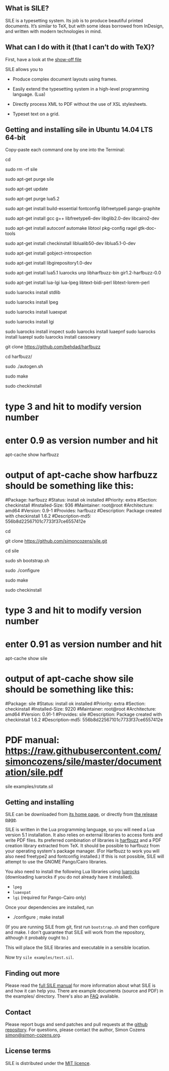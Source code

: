 
## What is SILE?

SILE is a typesetting system. Its job is to produce beautiful printed documents. It’s similar to TeX, but with some ideas borrowed from InDesign, and written with modern technologies in mind.

## What can I do with it (that I can’t do with TeX)?

First, have a look at the [show-off file][showoff]

SILE allows you to

* Produce complex document layouts using frames.

* Easily extend the typesetting system in a high-level programming language. (Lua)

* Directly process XML to PDF without the use of XSL stylesheets.

* Typeset text on a grid.

## Getting and installing sile in Ubuntu 14.04 LTS 64-bit

Copy-paste each command one by one into the Terminal:

cd

sudo rm -rf sile

sudo apt-get purge sile

sudo apt-get update

sudo apt-get purge lua5.2 

sudo apt-get install build-essential fontconfig libfreetype6 pango-graphite

sudo apt-get install gcc g++ libfreetype6-dev libglib2.0-dev libcairo2-dev

sudo apt-get install autoconf automake libtool pkg-config ragel gtk-doc-tools

sudo apt-get install checkinstall liblualib50-dev liblua5.1-0-dev

sudo apt-get install gobject-introspection

sudo apt-get install libgirepository1.0-dev 

sudo apt-get install lua5.1 luarocks unp libharfbuzz-bin gir1.2-harfbuzz-0.0

sudo apt-get install lua-lgi lua-lpeg libtext-bidi-perl libtext-lorem-perl

sudo luarocks install stdlib

sudo luarocks install lpeg

sudo luarocks install luaexpat

sudo luarocks install lgi

sudo luarocks install inspect
sudo luarocks install luaepnf
sudo luarocks install luarepl
sudo luarocks install cassowary

git clone https://github.com/behdad/harfbuzz

cd harfbuzz/

sudo ./autogen.sh

sudo make

sudo checkinstall

# type 3 and hit <ENTER> to modify version number

# enter 0.9 as version number and hit <ENTER>

apt-cache show harfbuzz

# output of apt-cache show harfbuzz should be something like this:

#Package: harfbuzz
#Status: install ok installed
#Priority: extra
#Section: checkinstall
#Installed-Size: 936
#Maintainer: root@root
#Architecture: amd64
#Version: 0.9-1
#Provides: harfbuzz
#Description: Package created with checkinstall 1.6.2
#Description-md5: 556b8d22567101c7733f37ce6557412e


cd

git clone https://github.com/simoncozens/sile.git

cd sile

sudo sh bootstrap.sh

sudo ./configure

sudo make

sudo checkinstall

# type 3 and hit <ENTER> to modify version number

# enter 0.91 as version number and hit <ENTER>

apt-cache show sile

# output of apt-cache show sile should be something like this:

#Package: sile
#Status: install ok installed
#Priority: extra
#Section: checkinstall
#Installed-Size: 9220
#Maintainer: root@root
#Architecture: amd64
#Version: 0.91-1
#Provides: sile
#Description: Package created with checkinstall 1.6.2
#Description-md5: 556b8d22567101c7733f37ce6557412e

# PDF manual:  https://raw.githubusercontent.com/simoncozens/sile/master/documentation/sile.pdf

sile examples/rotate.sil




## Getting and installing

SILE can be downloaded from [its home page][1], or directly from [the release page][2].

SILE is written in the Lua programming language, so you will need a Lua version 5.1 installation. It also relies on external libraries to access fonts and write PDF files. Its preferred combination of libraries is [harfbuzz][] and a PDF creation library extracted from TeX. It should be possible to harfbuzz from your operating system's package manager. (For Harfbuzz to work you will also need freetype2 and fontconfig installed.) If this is not possible, SILE will attempt to use the GNOME Pango/Cairo libraries. 

You also need to install the following Lua libraries using [luarocks][] (downloading luarocks if you do not already have it installed).

* `lpeg` 
* `luaexpat`
* `lgi` (required for Pango-Cairo only)

Once your dependencies are installed, run

* ./configure ; make install

(If you are running SILE from git, first run `bootstrap.sh` and then
configure and make. I don't guarantee that SILE will work from the
repository, although it probably ought to.)

This will place the SILE libraries and executable in a sensible location.

Now try `sile examples/test.sil`.

## Finding out more

Please read the [full SILE manual][3] for more information about what SILE is and how it can help you. There are example documents (source and PDF) in the examples/ directory. There's also an [FAQ][faq] available.

## Contact

Please report bugs and send patches and pull requests at the [github repository][4]. For questions, please contact the author, Simon Cozens <simon@simon-cozens.org>.

## License terms

SILE is distributed under the [MIT licence][5].

[1]: http://www.sile-typesetter.org/ 
[2]: https://github.com/simoncozens/sile/releases
[3]: https://raw.githubusercontent.com/simoncozens/sile/master/documentation/sile.pdf
[4]: https://github.com/simoncozens/sile
[5]: http://choosealicense.com/licenses/mit/
[faq]: https://github.com/simoncozens/sile/wiki/faq
[showoff]: https://raw.githubusercontent.com/simoncozens/sile/master/examples/showoff.pdf
[roadmap]: https://github.com/simoncozens/sile/blob/master/ROADMAP
[luarocks]: http://luarocks.org/en/Download
[harfbuzz]: http://www.freedesktop.org/wiki/Software/HarfBuzz/
